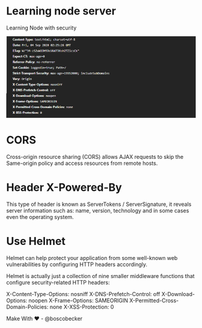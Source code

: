 # Learning node server
  Learning Node with security
  
  ![Screenshot](image/printServer.png)
 
# CORS
Cross-origin resource sharing (CORS) allows AJAX requests to skip the Same-origin policy and access resources from remote hosts.

# Header X-Powered-By
This type of header is known as ServerTokens / ServerSignature, it reveals server information such as: name, version, technology and in some cases even the operating system.


# Use Helmet
Helmet can help protect your application from some well-known web vulnerabilities by configuring HTTP headers accordingly.

Helmet is actually just a collection of nine smaller middleware functions that configure security-related HTTP headers:

X-Content-Type-Options: nosniff
X-DNS-Prefetch-Control: off
X-Download-Options: noopen
X-Frame-Options: SAMEORIGIN
X-Permitted-Cross-Domain-Policies: none
X-XSS-Protection: 0


Make With ❤  - @boscobecker
